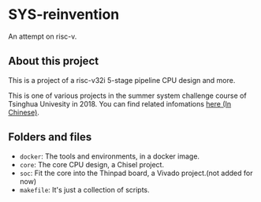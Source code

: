 # SYS-reinvention

An attempt on risc-v.

## About this project

This is a project of a risc-v32i 5-stage pipeline CPU design and more.

This is one of various projects in the summer system challenge course of Tsinghua Univesity in 2018. You can find related infomations [here (In Chinese)](http://os.cs.tsinghua.edu.cn/oscourse/csproject2018).

## Folders and files

- `docker`: The tools and environments, in a docker image.
- `core`: The core CPU design, a Chisel project.
- `soc`: Fit the core into the Thinpad board, a Vivado project.(not added for now)
- `makefile`: It's just a collection of scripts.
